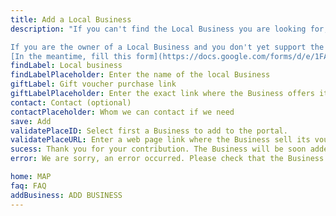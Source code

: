 ```yaml
---
title: Add a Local Business
description: "If you can't find the Local Business you are looking for, please check its name on Google Maps first.

If you are the owner of a Local Business and you don't yet support the online Gift Cards, we are looking for a solution to help you with it.
[In the meantime, fill this form](https://docs.google.com/forms/d/e/1FAIpQLSfrMuxIVvACmOjhjfJTrZKMpofblTBczNJ-2_IPTNB6aeiVCQ/viewform), we will contact your as we will have found the best one."
findLabel: Local business
findLabelPlaceholder: Enter the name of the local Business
giftLabel: Gift voucher purchase link
giftLabelPlaceholder: Enter the exact link where the Business offers its Gift Cards/Vouchers.
contact: Contact (optional)
contactPlaceholder: Whom we can contact if we need
save: Add
validatePlaceID: Select first a Business to add to the portal.
validatePlaceURL: Enter a web page link where the Business sell its vouchers/gift cards.
sucess: Thank you for your contribution. The Business will be soon added to the map.
error: We are sorry, an error occurred. Please check that the Business is not already added.

home: MAP
faq: FAQ
addBusiness: ADD BUSINESS
---
```

